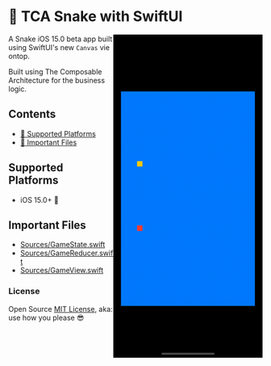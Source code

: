 # 🐍 TCA Snake with SwiftUI

<img src="https://github.com/p-larson/TCA-Snake/blob/c6acde17ff2a5d4c014565b79a6f62ce01c69bb4/Screenshots/Simulator%20Screen%20Recording%20-%20iPhone%2012%20-%202021-07-15%20at%2019.54.14.gif" align="right" width=296px height=640px></img>
 
A Snake iOS 15.0 beta app built using SwiftUI's new `Canvas` vie ontop.

Built using The Composable Architecture for the business logic.

## Contents

- [🔭 Supported Platforms](#supported-platforms)
- [📁 Important Files](#important-files)

## Supported Platforms 

- iOS 15.0+ 📱

## Important Files

- [Sources/GameState.swift](Sources/GameState.swift)
- [Sources/GameReducer.swift](Sources/GameReducer.swift)
- [Sources/GameView.swift](Sources/GameView.swift)

### License

Open Source [MIT License](https://github.com/p-larson/SwiftUICardStack/blob/main/LICENSE), aka: use how you please 😎 
